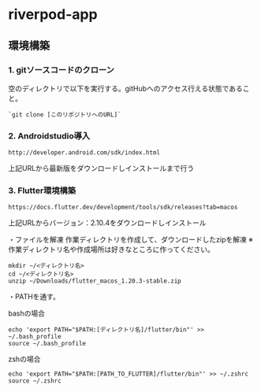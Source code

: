 # riverpod-app

## 環境構築

### 1. gitソースコードのクローン

空のディレクトリで以下を実行する。gitHubへのアクセス行える状態であること。

```
`git clone [このリポジトリへのURL]`
```

### 2. Androidstudio導入

```
http://developer.android.com/sdk/index.html
```

上記URLから最新版をダウンロードしインストールまで行う


### 3. Flutter環境構築

```
https://docs.flutter.dev/development/tools/sdk/releases?tab=macos
```

上記URLからバージョン：2.10.4をダウンロードしインストール

・ファイルを解凍
作業ディレクトリを作成して、ダウンロードしたzipを解凍
※作業ディレクトリ名や作成場所は好きなところに作ってください。

```
mkdir ~/<ディレクトリ名>
cd ~/<ディレクトリ名>
unzip ~/Downloads/flutter_macos_1.20.3-stable.zip
```

・PATHを通す。

bashの場合

```
echo 'export PATH="$PATH:[ディレクトリ名]/flutter/bin"' >> ~/.bash_profile
source ~/.bash_profile
```

zshの場合

```
echo 'export PATH="$PATH:[PATH_TO_FLUTTER]/flutter/bin"' >> ~/.zshrc
source ~/.zshrc
```
